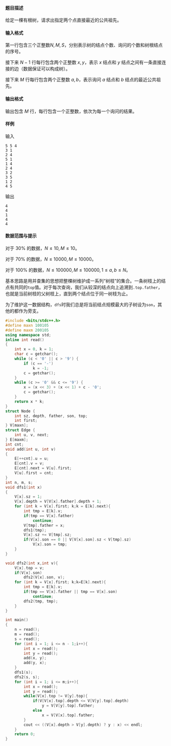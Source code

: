#### 题目描述

给定一棵有根树，请求出指定两个点直接最近的公共祖先。

#### 输入格式

第一行包含三个正整数$N,M,S$，分别表示树的结点个数、询问的个数和树根结点的序号。

接下来 $N-1$ 行每行包含两个正整数 $x, y$，表示 $x$ 结点和 $y$ 结点之间有一条直接连接的边（数据保证可以构成树）。

接下来 $M$ 行每行包含两个正整数 $a, b$，表示询问 $a$ 结点和 $b$ 结点的最近公共祖先。

#### 输出格式

输出包含 $M$ 行，每行包含一个正整数，依次为每一个询问的结果。

#### 样例

输入

```
5 5 4
3 1
2 4
5 1
1 4
2 4
3 2
3 5
1 2
4 5
```

输出

```
4
4
1
4
4
```

#### 数据范围与提示

对于 30% 的数据，$N \le 10, M \le 10$。

对于 70% 的数据，$N \le 10000, M \le 10000$。

对于 100% 的数据，$N \le 100000, M \le 100000, 1 \le a, b \le N$。





基本思路是用并查集的思想把整棵树维护成一系列“树枝”的集合。一条树枝上的结点有共同的`top`值。对于每次查询，我们从较深的结点向上追溯到`.top.father`，也就是当前树枝的父树枝上，直到两个结点位于同一树枝为止。



为了维护这一数据结构，`dfs`时我们总是将当前结点规模最大的子树设为`son`，其他的都作为旁支。



```c++
#include <bits/stdc++.h>
#define maxn 100105
#define maxm 200105
using namespace std;
inline int read()
{
    int x = 0, k = 1;
    char c = getchar();
    while (c < '0' || c > '9') {
        if (c == '-')
            k = -1;
        c = getchar();
    }
    while (c >= '0' && c <= '9') {
        x = (x << 3) + (x << 1) + c - '0';
        c = getchar();
    }
    return x * k;
}
struct Node {
    int sz, depth, father, son, top;
    int first;
} V[maxn];
struct Edge {
    int u, v, next;
} E[maxm];
int cnt;
void add(int u, int v)
{
    E[++cnt].u = u;
    E[cnt].v = v;
    E[cnt].next = V[u].first;
    V[u].first = cnt;
}
int n, m, s;
void dfs1(int x)
{
    V[x].sz = 1;
    V[x].depth = V[V[x].father].depth + 1;
    for (int k = V[x].first; k;k = E[k].next){
        int tmp = E[k].v;
        if(tmp == V[x].father)
            continue;
        V[tmp].father = x;
        dfs1(tmp);
        V[x].sz += V[tmp].sz;
        if(V[x].son == 0 || V[V[x].son].sz < V[tmp].sz)
            V[x].son = tmp;
    }
}

void dfs2(int x,int v){
    V[x].top = v;
    if(V[x].son)
        dfs2(V[x].son, v);
    for (int k = V[x].first; k;k=E[k].next){
        int tmp = E[k].v;
        if(tmp == V[x].father || tmp == V[x].son)
            continue;
        dfs2(tmp, tmp);
    }
}

int main()
{
    n = read();
    m = read();
    s = read();
    for (int i = 1; i <= n - 1;i++){
        int x = read();
        int y = read();
        add(x, y);
        add(y, x);
    }
    dfs1(s);
    dfs2(s, s);
    for (int i = 1; i <= m;i++){
        int x = read();
        int y = read();
        while(V[x].top != V[y].top){
            if(V[V[x].top].depth <= V[V[y].top].depth)
                y = V[V[y].top].father;
            else
                x = V[V[x].top].father;
        }
        cout << ((V[x].depth > V[y].depth) ? y : x) << endl;
    }
    return 0;
}
```

